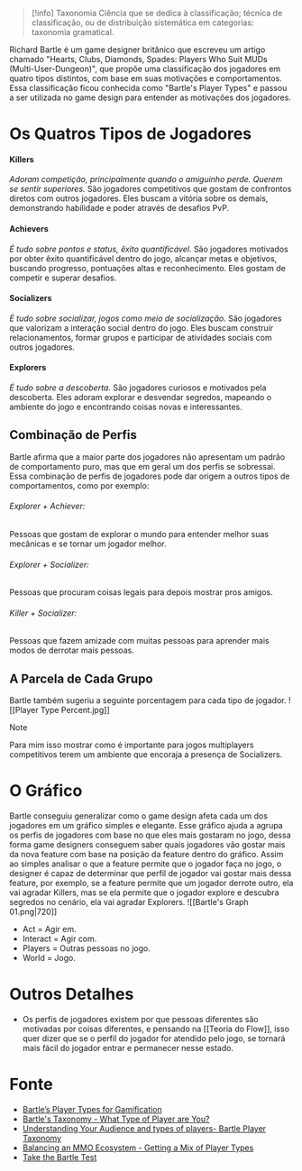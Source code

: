 > [!info] Taxonomia
> Ciência que se dedica à classificação; técnica de classificação, ou de distribuição sistemática em categorias: taxonomia gramatical.

Richard Bartle é um game designer britânico que escreveu um artigo chamado "Hearts, Clubs, Diamonds, Spades: Players Who Suit MUDs (Multi-User-Dungeon)", que propõe uma classificação dos jogadores em quatro tipos distintos, com base em suas motivações e comportamentos. Essa classificação ficou conhecida como "Bartle's Player Types" e passou a ser utilizada no game design para entender as motivações dos jogadores.

# Os Quatros Tipos de Jogadores
#### Killers
*Adoram competição, principalmente quando o amiguinho perde. Querem se sentir superiores.*
São jogadores competitivos que gostam de confrontos diretos com outros jogadores. Eles buscam a vitória sobre os demais, demonstrando habilidade e poder através de desafios PvP.
#### Achievers
*É tudo sobre pontos e status, êxito quantificável.*
São jogadores motivados por obter êxito quantificável dentro do jogo, alcançar metas e objetivos, buscando progresso, pontuações altas e reconhecimento. Eles gostam de competir e superar desafios.
#### Socializers
*É tudo sobre socializar, jogos como meio de socialização.*
São jogadores que valorizam a interação social dentro do jogo. Eles buscam construir relacionamentos, formar grupos e participar de atividades sociais com outros jogadores.
#### Explorers
*É tudo sobre a descoberta.*
São jogadores curiosos e motivados pela descoberta. Eles adoram explorar e desvendar segredos, mapeando o ambiente do jogo e encontrando coisas novas e interessantes.

## Combinação de Perfis
Bartle afirma que a maior parte dos jogadores não apresentam um padrão de comportamento puro, mas que em geral um dos perfis se sobressai. Essa combinação de perfis de jogadores pode dar origem a outros tipos de comportamentos, como por exemplo:
###### Explorer + Achiever: 
Pessoas que gostam de explorar o mundo para entender melhor suas mecânicas e se tornar um jogador melhor.
###### Explorer  + Socializer:
Pessoas que procuram coisas legais para depois mostrar pros amigos.
###### Killer + Socializer:
Pessoas que fazem amizade com muitas pessoas para aprender mais modos de derrotar mais pessoas.

## A Parcela de Cada Grupo
Bartle também sugeriu a seguinte porcentagem para cada tipo de jogador.
![[Player Type Percent.jpg]]
> [!Note]
> Para mim isso mostrar como é importante para jogos multiplayers competitivos terem um ambiente que encoraja a presença de Socializers.

# O Gráfico
Bartle conseguiu generalizar como o game design afeta cada um dos jogadores em um gráfico simples e elegante. Esse gráfico ajuda a agrupa os perfis de jogadores com base no que eles mais gostaram no jogo, dessa forma game designers conseguem saber quais jogadores vão gostar mais da nova feature com base na posição da feature dentro do gráfico.
Assim ao simples analisar o que a feature permite que o jogador faça no jogo, o designer é capaz de determinar que perfil de jogador vai gostar mais dessa feature, por exemplo, se a feature permite que um jogador derrote outro, ela vai agradar Killers, mas se ela permite que o jogador explore e descubra segredos no cenário, ela vai agradar Explorers.
![[Bartle's Graph 01.png|720]]

- Act = Agir em.
- Interact = Agir com.
- Players = Outras pessoas no jogo.
- World = Jogo.

# Outros Detalhes
- Os perfis de jogadores existem por que pessoas diferentes são motivadas por coisas diferentes, e pensando na [[Teoria do Flow]], isso quer dizer que se o perfil do jogador for atendido pelo jogo, se tornará mais fácil do jogador entrar e permanecer nesse estado.

# Fonte
- [Bartle’s Player Types for Gamification](https://www.interaction-design.org/literature/article/bartle-s-player-types-for-gamification#:~:text=There%20are%20four%20player%20types,%2C%20Explorers%2C%20Achievers%20and%20Killers.)
- [Bartle's Taxonomy - What Type of Player are You?](https://www.youtube.com/watch?v=yxpW2ltDNow&ab_channel=ExtraHistory)
- [Understanding Your Audience and types of players- Bartle Player Taxonomy](https://gameanalytics.com/blog/understanding-your-audience-bartle-player-taxonomy/)
- [Balancing an MMO Ecosystem - Getting a Mix of Player Types](https://www.youtube.com/watch?v=1drDuaQXm_U&ab_channel=ExtraHistory)
- [Take the Bartle Test](http://matthewbarr.co.uk/bartle/)
